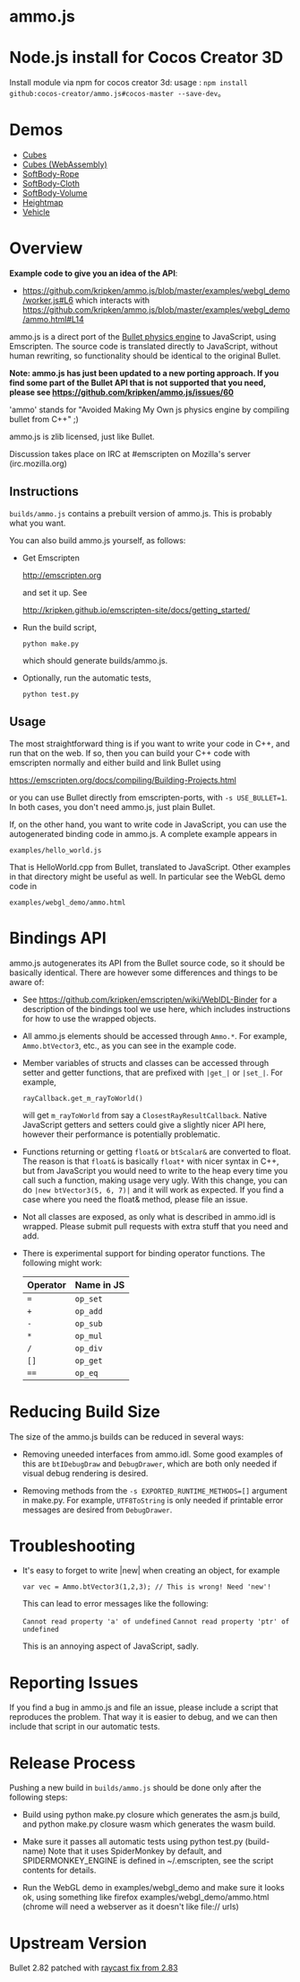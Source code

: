 ammo.js
=======

# Node.js install for Cocos Creator 3D

Install module via npm for cocos creator 3d:
usage : `npm install github:cocos-creator/ammo.js#cocos-master --save-dev`。

# Demos

 * [Cubes](http://kripken.github.com/ammo.js/examples/webgl_demo/ammo.html)
 * [Cubes (WebAssembly)](http://kripken.github.com/ammo.js/examples/webgl_demo/ammo.wasm.html)
 * [SoftBody-Rope](http://kripken.github.com/ammo.js/examples/webgl_demo_softbody_rope/index.html)
 * [SoftBody-Cloth](http://kripken.github.com/ammo.js/examples/webgl_demo_softbody_cloth/index.html)
 * [SoftBody-Volume](http://kripken.github.com/ammo.js/examples/webgl_demo_softbody_volume/index.html)
 * [Heightmap](http://kripken.github.com/ammo.js/examples/webgl_demo_terrain/index.html)
 * [Vehicle](http://kripken.github.io/ammo.js/examples/webgl_demo_vehicle/index.html)

# Overview

**Example code to give you an idea of the API**:

 * https://github.com/kripken/ammo.js/blob/master/examples/webgl_demo/worker.js#L6 which interacts with https://github.com/kripken/ammo.js/blob/master/examples/webgl_demo/ammo.html#L14

ammo.js is a direct port of the [Bullet physics
engine](http://bulletphysics.org/) to JavaScript, using Emscripten. The source
code is translated directly to JavaScript, without human rewriting, so
functionality should be identical to the original Bullet.

**Note: ammo.js has just been updated to a new porting approach. If you find
some part of the Bullet API that is not supported that you need, please see
https://github.com/kripken/ammo.js/issues/60**

'ammo' stands for "Avoided Making My Own js physics engine by compiling bullet
from C++" ;)

ammo.js is zlib licensed, just like Bullet.

Discussion takes place on IRC at #emscripten on Mozilla's server
(irc.mozilla.org)

Instructions
------------

`builds/ammo.js` contains a prebuilt version of ammo.js. This is probably what you want.

You can also build ammo.js yourself, as follows:

 * Get Emscripten

      http://emscripten.org

   and set it up. See

      http://kripken.github.io/emscripten-site/docs/getting_started/

 * Run the build script,

      `python make.py`

   which should generate builds/ammo.js.

 * Optionally, run the automatic tests,

      `python test.py`


Usage
-----

The most straightforward thing is if you want to write your code in C++, and
run that on the web. If so, then you can build your C++ code with emscripten
normally and either build and link Bullet using

https://emscripten.org/docs/compiling/Building-Projects.html

or you can use Bullet directly from emscripten-ports, with `-s USE_BULLET=1`.
In both cases, you don't need ammo.js, just plain Bullet.

If, on the other hand, you want to write code in JavaScript, you can use the
autogenerated binding code in ammo.js. A complete example appears in

  `examples/hello_world.js`

That is HelloWorld.cpp from Bullet, translated to JavaScript. Other examples
in that directory might be useful as well. In particular see the WebGL
demo code in

  `examples/webgl_demo/ammo.html`


Bindings API
============

ammo.js autogenerates its API from the Bullet source code, so it should
be basically identical. There are however some differences and things
to be aware of:

  * See https://github.com/kripken/emscripten/wiki/WebIDL-Binder
    for a description of the bindings tool we use here, which includes
    instructions for how to use the wrapped objects.

  * All ammo.js elements should be accessed through `Ammo.*`. For example,
    `Ammo.btVector3`, etc., as you can see in the example code.

  * Member variables of structs and classes can be accessed through
    setter and getter functions, that are prefixed with `|get_|` or `|set_|`.
    For example,

      `rayCallback.get_m_rayToWorld()`

    will get `m_rayToWorld` from say a `ClosestRayResultCallback`. Native
    JavaScript getters and setters could give a slightly nicer API here,
    however their performance is potentially problematic.

  * Functions returning or getting `float&` or `btScalar&` are converted to
    float. The reason is that `float&` is basically `float*` with nicer syntax
    in C++, but from JavaScript you would need to write to the heap every
    time you call such a function, making usage very ugly. With this change,
    you can do `|new btVector3(5, 6, 7)|` and it will work as expected. If
    you find a case where you need the float& method, please file an issue.

  * Not all classes are exposed, as only what is described in ammo.idl is
    wrapped. Please submit pull requests with extra stuff that you need
    and add.

  * There is experimental support for binding operator functions. The following
    might work:

    | Operator  | Name in JS |
    |-----------|------------|
    | `=`       | `op_set`   |
    | `+`       | `op_add`   |
    | `-`       | `op_sub`   |
    | `*`       | `op_mul`   |
    | `/`       | `op_div`   |
    | `[]`      | `op_get`   |
    | `==`      | `op_eq`    |


Reducing Build Size
===============

The size of the ammo.js builds can be reduced in several ways:

  * Removing uneeded interfaces from ammo.idl. Some good examples of this are `btIDebugDraw` and `DebugDrawer`, which are both only needed if visual debug rendering is desired.

  * Removing methods from the `-s EXPORTED_RUNTIME_METHODS=[]` argument in make.py. For example, `UTF8ToString` is only needed if printable error messages are desired from `DebugDrawer`.


Troubleshooting
===============

  * It's easy to forget to write |new| when creating an object, for
    example

      `var vec = Ammo.btVector3(1,2,3); // This is wrong! Need 'new'!`

    This can lead to error messages like the following:

      `Cannot read property 'a' of undefined`
      `Cannot read property 'ptr' of undefined`

    This is an annoying aspect of JavaScript, sadly.


Reporting Issues
================

If you find a bug in ammo.js and file an issue, please include a script
that reproduces the problem. That way it is easier to debug, and we can
then include that script in our automatic tests.


Release Process
===============

Pushing a new build in `builds/ammo.js` should be done only after the
following steps:

  * Build using  python make.py closure       which generates the asm.js
    build, and   python make.py closure wasm  which generates the wasm
    build.

  * Make sure it passes all automatic tests using
    python test.py (build-name)  Note that it uses SpiderMonkey
    by default, and SPIDERMONKEY_ENGINE is defined in ~/.emscripten,
    see the script contents for details.

  * Run the WebGL demo in examples/webgl_demo and make sure it looks
    ok, using something like  firefox examples/webgl_demo/ammo.html
    (chrome will need a webserver as it doesn't like file:// urls)


Upstream Version
================

Bullet 2.82 patched with [raycast fix from 2.83](https://github.com/bulletphysics/bullet3/commit/7151865c16ba996996206e1fd7869cbb1e7edd8d)
